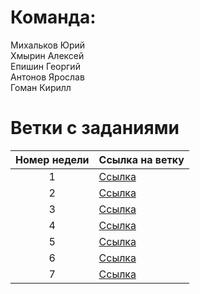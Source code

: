 # Команда:
Михальков Юрий  
Хмырин Алексей  
Епишин Георгий  
Антонов Ярослав  
Гоман Кирилл  

# Ветки с заданиями 
| Номер недели | Ссылка на ветку |
| :---: | --- |
| 1 | [Ссылка](https://github.com/Ogureche/Startapik/tree/1) |
| 2 | [Ссылка](https://github.com/Ogureche/Startapik/tree/2) |
| 3 | [Ссылка](https://github.com/Ogureche/Startapik/tree/3) |
| 4 | [Ссылка](https://github.com/Ogureche/Startapik/tree/4) |
| 5 | [Ссылка](https://github.com/Ogureche/Startapik/tree/5) |
| 6 | [Ссылка](https://github.com/Ogureche/Startapik/tree/6) |
| 7 | [Ссылка](https://github.com/Ogureche/Startapik/tree/7) |

